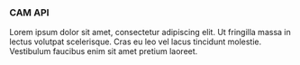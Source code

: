 ### CAM API

Lorem ipsum dolor sit amet, consectetur adipiscing elit. Ut fringilla massa in lectus volutpat scelerisque. Cras eu leo vel lacus tincidunt molestie. Vestibulum faucibus enim sit amet pretium laoreet.
